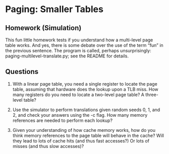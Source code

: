 # Paging: Smaller Tables

## Homework (Simulation) 

This fun little homework tests if you understand how a multi-level page table works. And yes, there is some debate over the use of the term “fun” in the previous sentence. The program is called, perhaps unsurprisingly: paging-multilevel-translate.py; see the README for details. 

## Questions 

1. With a linear page table, you need a single register to locate the page table, assuming that hardware does the lookup upon a TLB miss. How many registers do you need to locate a two-level page table? A three-level table? 

2. Use the simulator to perform translations given random seeds 0, 1, and 2, and check your answers using the -c flag. How many memory references are needed to perform each lookup? 

3. Given your understanding of how cache memory works, how do you think memory references to the page table will behave in the cache? Will they lead to lots of cache hits (and thus fast accesses?) Or lots of misses (and thus slow accesses)?
